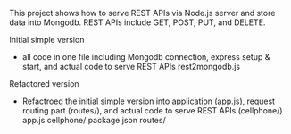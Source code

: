 This project shows how to serve REST APIs via Node.js server and store data into Mongodb.  REST APIs include GET, POST, PUT, and DELETE.

Initial simple version
- all code in one file including Mongodb connection, express setup & start, and actual code to serve REST APIs
rest2mongodb.js

Refactored version
- Refactroed the initial simple version into application (app.js), request routing part (routes/), and actual code to serve REST APIs (cellphone/)
app.js
cellphone/
package.json
routes/

